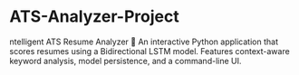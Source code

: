 # ATS-Analyzer-Project
ntelligent ATS Resume Analyzer 🧠 An interactive Python application that scores resumes using a Bidirectional LSTM model. Features context-aware keyword analysis, model persistence, and a command-line UI.
